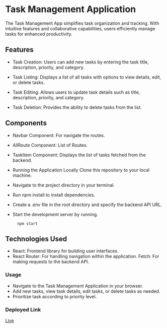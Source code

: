 # Task Management Application 
The Task Management App simplifies task organization and tracking. With intuitive features and collaborative capabilities, users efficiently manage tasks for enhanced productivity.

## Features
- Task Creation: Users can add new tasks by entering the task title, description, priority, and category.

- Task Listing: Displays a list of all tasks with options to view details, edit, or delete tasks.


- Task Editing: Allows users to update task details such as title, description, priority, and category.

- Task Deletion: Provides the ability to delete tasks from the list.

## Components
- Navbar Component: For navigate the routes.

- AllRoute Component: List of Routes.

- TaskItem Component: Displays the list of tasks fetched from the backend.

- Running the Application Locally
Clone this repository to your local machine.

- Navigate to the project directory in your terminal.

- Run npm install to install dependencies.

- Create a .env file in the root directory and specify the backend API URL.

- Start the development server by running.

        npm start

## Technologies Used
- React: Frontend library for building user interfaces.
- React Router: For handling navigation within the application.
Fetch: For making requests to the backend API.

### Usage
- Navigate to the Task Management Application in your browser.
- Add new tasks, view task details, edit tasks, or delete tasks as needed.
- Prioritize task according to priority level.

### Deployed Link

[Live](https://task-a3k0sgcbx-manoj7654s-projects.vercel.app/)